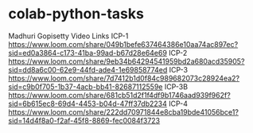 # colab-python-tasks

Madhuri Gopisetty
Video Links
ICP-1 https://www.loom.com/share/049b1befe637464386e10aa74ac897ec?sid=ed0a3864-c173-41ba-99ad-b67d28e64e69 
ICP-2 https://www.loom.com/share/9eb34b64294541959bd2a680acd35905?sid=dd8a6c00-62e9-44fd-ade4-1e69858774ed 
ICP-3 https://www.loom.com/share/7d7412b1d0f84c989682073c28924ea2?sid=c9b0f705-1b37-4acb-bb41-82687112559e 
ICP-3B https://www.loom.com/share/681cb51d2f1f4df9b1746aad939f962f?sid=6b615ec8-69d4-4453-b04d-47ff37db2234 
ICP-4 https://www.loom.com/share/222dd70971844e8cba19bde41056bce1?sid=14d4f8a0-f2af-45f8-8869-fec0084f3723 
